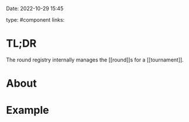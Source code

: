 Date: 2022-10-29 15:45

type: #component
links: 

# TL;DR
The round registry internally manages the [[round]]s for a [[tournament]].

# About


# Example

